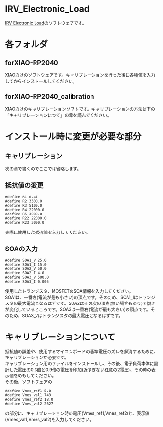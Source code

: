# IRV_Electronic_Load
[IRV Electronic Load](https://unagidojyou.com/2024/04-07/irv_electronicload/)のソフトウェアです。
# 各フォルダ
## forXIAO-RP2040
XIAO向けのソフトウェアです。キャリブレーションを行った後に各種値を入力してからインストールしてください。
## forXIAO-RP2040_calibration
XIAO向けのキャリブレーションソフトです。キャリブレーションの方法は下の「キャリブレーションにつて」の章を読んでください。

# インストール時に変更が必要な部分
## キャリブレーション
次の章で書くのでここでは省略します。
## 抵抗値の変更
```
#define R1 0.47
#define R2 3300.0
#define R3 5100.0
#define R4 22000.0
#define R5 3000.0
#define R22 22000.0
#define R23 3000.0
```
実際に使用した抵抗値を入力してください。
## SOAの入力
```
#define SOA1_V 25.0
#define SOA1_I 15.0
#define SOA2_V 50.0
#define SOA2_I 4.0
#define SOA3_V 500.0
#define SOA3_I 0.005
```
使用したトランジスタ、MOSFETのSOA情報を入力してください。<br>
SOA1は、一番左(電流が最も小さい)の頂点です。そのため、SOA1_Iはトランジスタの最大電流となるはずです。SOA2はその次の頂点(無い場合もあり)で傾きが変化しているところです。SOA3は一番右(電流が最も大きい)の頂点です。そのため、SOA3_Vはトランジスタの最大電圧となるはずです。

# キャリブレーションについて
抵抗値の誤差や、使用するマイコンボードの基準電圧のズレを解消するために、キャリブレーションが必要です。<br>
キャリブレーション用のファイルをインストールし、その後、電子負荷本体に設計した電圧の0.3倍と0.9倍の電圧を印加(近すぎない任意の2電圧)、その時の表示値をめもしてください。<br>
その後、ソフトフェアの
```
#define Vmes_ref1 5.0
#define Vmes_val1 743
#define Vmes_ref2 18.0
#define Vmes_val2 2627
```
の部分に、キャリブレーション時の電圧(Vmes_ref1,Vmes_ref2)と、表示値(Vmes_val1,Vmes_val2)を入力してください。


